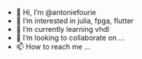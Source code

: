 - 👋 Hi, I’m @antoniefourie
- 👀 I’m interested in julia, fpga, flutter
- 🌱 I’m currently learning vhdl
- 💞️ I’m looking to collaborate on ...
- 📫 How to reach me ...

<!---
antoniefourie/antoniefourie is a ✨ special ✨ repository because its `README.md` (this file) appears on your GitHub profile.
You can click the Preview link to take a look at your changes.
--->
